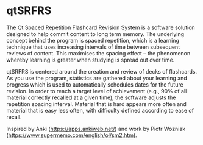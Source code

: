 # qtSRFRS

The Qt Spaced Repetition Flashcard Revision System is a software solution designed to help commit content to long term memory. The underlying concept behind the program is spaced repetition, which is a learning technique that uses increasing intervals of time between subsequent reviews of content. This maximises the spacing effect – the phenomenon whereby learning is greater when studying is spread out over time. 

qtSRFRS is centered around the creation and review of decks of flashcards. As you use the program, statistics are gathered about your learning and progress which is used to automatically schedules dates for the future revision. In order to reach a target level of achievement (e.g., 90% of all material correctly recalled at a given time), the software adjusts the repetition spacing interval. Material that is hard appears more often and material that is easy less often, with difficulty defined according to ease of recall.  

Inspired by Anki (https://apps.ankiweb.net/) and work by Piotr Wozniak (https://www.supermemo.com/english/ol/sm2.htm).


